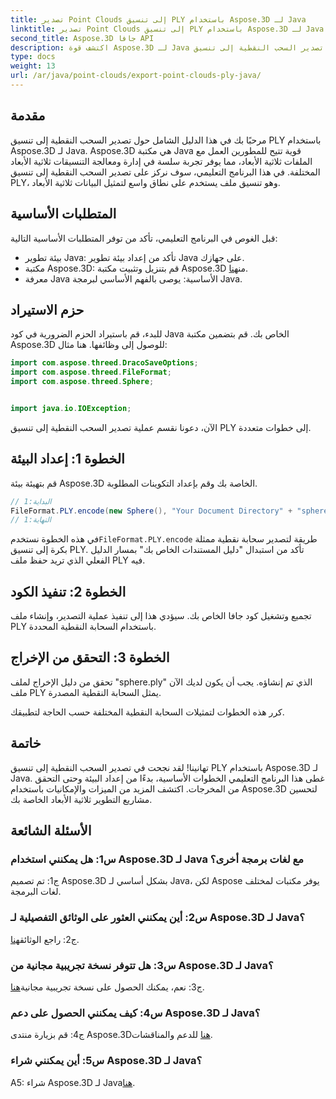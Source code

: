 ```yaml
---
title: تصدير Point Clouds إلى تنسيق PLY باستخدام Aspose.3D لـ Java
linktitle: تصدير Point Clouds إلى تنسيق PLY باستخدام Aspose.3D لـ Java
second_title: Aspose.3D جافا API
description: اكتشف قوة Aspose.3D لـ Java في تصدير السحب النقطية إلى تنسيق PLY. اتبع دليلنا خطوة بخطوة للتطوير ثلاثي الأبعاد بسلاسة.
type: docs
weight: 13
url: /ar/java/point-clouds/export-point-clouds-ply-java/
---
```

## مقدمة

مرحبًا بك في هذا الدليل الشامل حول تصدير السحب النقطية إلى تنسيق PLY باستخدام Aspose.3D لـ Java. Aspose.3D هي مكتبة Java قوية تتيح للمطورين العمل مع الملفات ثلاثية الأبعاد، مما يوفر تجربة سلسة في إدارة ومعالجة التنسيقات ثلاثية الأبعاد المختلفة. في هذا البرنامج التعليمي، سوف نركز على تصدير السحب النقطية إلى تنسيق PLY، وهو تنسيق ملف يستخدم على نطاق واسع لتمثيل البيانات ثلاثية الأبعاد.

## المتطلبات الأساسية

قبل الغوص في البرنامج التعليمي، تأكد من توفر المتطلبات الأساسية التالية:

- بيئة تطوير Java: تأكد من إعداد بيئة تطوير Java على جهازك.
-  مكتبة Aspose.3D: قم بتنزيل وتثبيت مكتبة Aspose.3D من[هنا](https://releases.aspose.com/3d/java/).
- معرفة Java الأساسية: يوصى بالفهم الأساسي لبرمجة Java.

## حزم الاستيراد

للبدء، قم باستيراد الحزم الضرورية في كود Java الخاص بك. قم بتضمين مكتبة Aspose.3D للوصول إلى وظائفها. هنا مثال:

```java
import com.aspose.threed.DracoSaveOptions;
import com.aspose.threed.FileFormat;
import com.aspose.threed.Sphere;


import java.io.IOException;
```

الآن، دعونا نقسم عملية تصدير السحب النقطية إلى تنسيق PLY إلى خطوات متعددة.

## الخطوة 1: إعداد البيئة

قم بتهيئة بيئة Aspose.3D الخاصة بك وقم بإعداد التكوينات المطلوبة.

```java
// البداية:1
FileFormat.PLY.encode(new Sphere(), "Your Document Directory" + "sphere.ply");
// النهاية:1
```

 في هذه الخطوة نستخدم`FileFormat.PLY.encode` طريقة لتصدير سحابة نقطية ممثلة بكرة إلى تنسيق PLY. تأكد من استبدال "دليل المستندات الخاص بك" بمسار الدليل الفعلي الذي تريد حفظ ملف PLY فيه.

## الخطوة 2: تنفيذ الكود

تجميع وتشغيل كود جافا الخاص بك. سيؤدي هذا إلى تنفيذ عملية التصدير، وإنشاء ملف PLY باستخدام السحابة النقطية المحددة.

## الخطوة 3: التحقق من الإخراج

تحقق من دليل الإخراج لملف "sphere.ply" الذي تم إنشاؤه. يجب أن يكون لديك الآن ملف PLY يمثل السحابة النقطية المصدرة.

كرر هذه الخطوات لتمثيلات السحابة النقطية المختلفة حسب الحاجة لتطبيقك.

## خاتمة

تهانينا! لقد نجحت في تصدير السحب النقطية إلى تنسيق PLY باستخدام Aspose.3D لـ Java. غطى هذا البرنامج التعليمي الخطوات الأساسية، بدءًا من إعداد البيئة وحتى التحقق من المخرجات. اكتشف المزيد من الميزات والإمكانيات باستخدام Aspose.3D لتحسين مشاريع التطوير ثلاثية الأبعاد الخاصة بك.

## الأسئلة الشائعة

### س1: هل يمكنني استخدام Aspose.3D لـ Java مع لغات برمجة أخرى؟

ج1: تم تصميم Aspose.3D بشكل أساسي لـ Java، لكن Aspose يوفر مكتبات لمختلف لغات البرمجة.

### س2: أين يمكنني العثور على الوثائق التفصيلية لـ Aspose.3D لـ Java؟

 ج2: راجع الوثائق[هنا](https://reference.aspose.com/3d/java/).

### س3: هل تتوفر نسخة تجريبية مجانية من Aspose.3D لـ Java؟

 ج3: نعم، يمكنك الحصول على نسخة تجريبية مجانية[هنا](https://releases.aspose.com/).

### س4: كيف يمكنني الحصول على دعم Aspose.3D لـ Java؟

 ج4: قم بزيارة منتدى Aspose.3D[هنا](https://forum.aspose.com/c/3d/18) للدعم والمناقشات.

### س5: أين يمكنني شراء Aspose.3D لـ Java؟

 A5: شراء Aspose.3D لـ Java[هنا](https://purchase.aspose.com/buy).